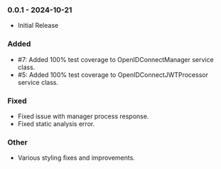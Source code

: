 ### 0.0.1 - 2024-10-21
- Initial Release

### Added
- #7: Added 100% test coverage to OpenIDConnectManager service class.
- #5: Added 100% test coverage to OpenIDConnectJWTProcessor service class.

### Fixed
- Fixed issue with manager process response.
- Fixed static analysis error.

### Other
- Various styling fixes and improvements.
